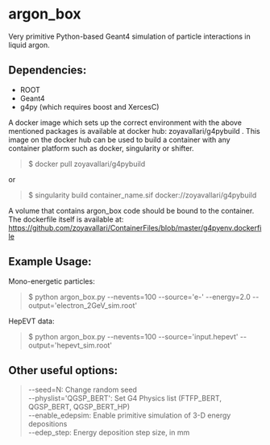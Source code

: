 # argon_box
Very primitive Python-based Geant4 simulation of particle interactions in liquid argon.

## Dependencies:
 * ROOT
 * Geant4
 * g4py (which requires boost and XercesC)
 
 A docker image which sets up the correct environment with the above mentioned packages is available at docker hub: zoyavallari/g4pybuild .
 This image on the docker hub can be used to build a container with any container platform such as docker, singularity or shifter.
 > $ docker pull zoyavallari/g4pybuild

or

> $ singularity build container_name.sif docker://zoyavallari/g4pybuild

A volume that contains argon_box code should be bound to the container.
The dockerfile itself is available at: https://github.com/zoyavallari/ContainerFiles/blob/master/g4pyenv.dockerfile

## Example Usage:
Mono-energetic particles:
>  $ python argon_box.py --nevents=100 --source='e-' --energy=2.0 --output='electron_2GeV_sim.root'

HepEVT data:
>  $ python argon_box.py --nevents=100 --source='input.hepevt' --output='hepevt_sim.root'

## Other useful options:
>  --seed=N: Change random seed  
>  --physlist='QGSP_BERT': Set G4 Physics list (FTFP_BERT, QGSP_BERT, QGSP_BERT_HP)     
>  --enable_edepsim: Enable primitive simulation of 3-D energy depositions  
>  --edep_step: Energy deposition step size, in mm  
